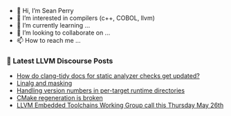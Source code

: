 - 👋 Hi, I’m Sean Perry
- 👀 I’m interested in compilers (c++, COBOL, llvm)
- 🌱 I’m currently learning ...
- 💞️ I’m looking to collaborate on ...
- 📫 How to reach me ...

<!---
s66perry/s66perry is a ✨ special ✨ repository because its `README.md` (this file) appears on your GitHub profile.
You can click the Preview link to take a look at your changes.
--->
### 📕 Latest LLVM Discourse Posts

<!-- DISCOURSE-LLVM:START -->
- [How do clang-tidy docs for static analyzer checks get updated?](https://discourse.llvm.org/t/how-do-clang-tidy-docs-for-static-analyzer-checks-get-updated/62796#post_1)
- [Linalg and masking](https://discourse.llvm.org/t/linalg-and-masking/62795#post_3)
- [Handling version numbers in per-target runtime directories](https://discourse.llvm.org/t/handling-version-numbers-in-per-target-runtime-directories/62717#post_12)
- [CMake regeneration is broken](https://discourse.llvm.org/t/cmake-regeneration-is-broken/62788#post_5)
- [LLVM Embedded Toolchains Working Group call this Thursday May 26th](https://discourse.llvm.org/t/llvm-embedded-toolchains-working-group-call-this-thursday-may-26th/62709#post_2)
<!-- DISCOURSE-LLVM:END -->
